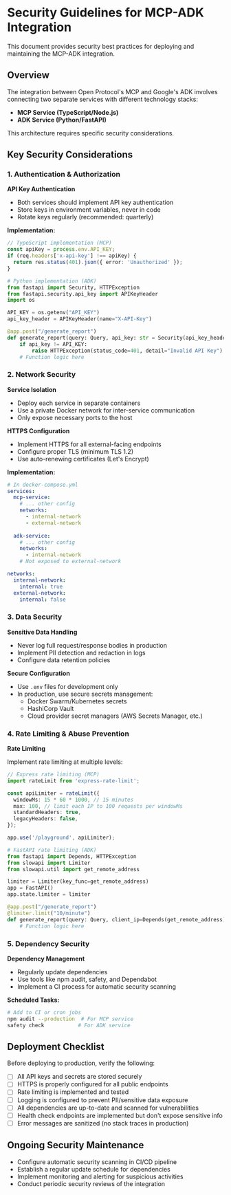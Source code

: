 # Security Guidelines for MCP-ADK Integration

This document provides security best practices for deploying and maintaining the MCP-ADK integration.

## Overview

The integration between Open Protocol's MCP and Google's ADK involves connecting two separate services with different technology stacks:

- **MCP Service (TypeScript/Node.js)**
- **ADK Service (Python/FastAPI)**

This architecture requires specific security considerations.

## Key Security Considerations

### 1. Authentication & Authorization

**API Key Authentication**

- Both services should implement API key authentication
- Store keys in environment variables, never in code
- Rotate keys regularly (recommended: quarterly)

**Implementation:**

```typescript
// TypeScript implementation (MCP)
const apiKey = process.env.API_KEY;
if (req.headers['x-api-key'] !== apiKey) {
  return res.status(401).json({ error: 'Unauthorized' });
}
```

```python
# Python implementation (ADK)
from fastapi import Security, HTTPException
from fastapi.security.api_key import APIKeyHeader
import os

API_KEY = os.getenv("API_KEY")
api_key_header = APIKeyHeader(name="X-API-Key")

@app.post("/generate_report")
def generate_report(query: Query, api_key: str = Security(api_key_header)):
    if api_key != API_KEY:
        raise HTTPException(status_code=401, detail="Invalid API Key")
    # Function logic here
```

### 2. Network Security

**Service Isolation**

- Deploy each service in separate containers
- Use a private Docker network for inter-service communication
- Only expose necessary ports to the host

**HTTPS Configuration**

- Implement HTTPS for all external-facing endpoints
- Configure proper TLS (minimum TLS 1.2)
- Use auto-renewing certificates (Let's Encrypt)

**Implementation:**

```yaml
# In docker-compose.yml
services:
  mcp-service:
    # ... other config
    networks:
      - internal-network
      - external-network
  
  adk-service:
    # ... other config
    networks:
      - internal-network
    # Not exposed to external-network

networks:
  internal-network:
    internal: true
  external-network:
    internal: false
```

### 3. Data Security

**Sensitive Data Handling**

- Never log full request/response bodies in production
- Implement PII detection and redaction in logs
- Configure data retention policies

**Secure Configuration**

- Use `.env` files for development only
- In production, use secure secrets management:
  - Docker Swarm/Kubernetes secrets
  - HashiCorp Vault
  - Cloud provider secret managers (AWS Secrets Manager, etc.)

### 4. Rate Limiting & Abuse Prevention

**Rate Limiting**

Implement rate limiting at multiple levels:

```typescript
// Express rate limiting (MCP)
import rateLimit from 'express-rate-limit';

const apiLimiter = rateLimit({
  windowMs: 15 * 60 * 1000, // 15 minutes
  max: 100, // limit each IP to 100 requests per windowMs
  standardHeaders: true,
  legacyHeaders: false,
});

app.use('/playground', apiLimiter);
```

```python
# FastAPI rate limiting (ADK)
from fastapi import Depends, HTTPException
from slowapi import Limiter
from slowapi.util import get_remote_address

limiter = Limiter(key_func=get_remote_address)
app = FastAPI()
app.state.limiter = limiter

@app.post("/generate_report")
@limiter.limit("10/minute")
def generate_report(query: Query, client_ip=Depends(get_remote_address)):
    # Function logic here
```

### 5. Dependency Security

**Dependency Management**

- Regularly update dependencies
- Use tools like npm audit, safety, and Dependabot
- Implement a CI process for automatic security scanning

**Scheduled Tasks:**

```bash
# Add to CI or cron jobs
npm audit --production  # For MCP service
safety check           # For ADK service
```

## Deployment Checklist

Before deploying to production, verify the following:

- [ ] All API keys and secrets are stored securely
- [ ] HTTPS is properly configured for all public endpoints
- [ ] Rate limiting is implemented and tested
- [ ] Logging is configured to prevent PII/sensitive data exposure
- [ ] All dependencies are up-to-date and scanned for vulnerabilities
- [ ] Health check endpoints are implemented but don't expose sensitive info
- [ ] Error messages are sanitized (no stack traces in production)

## Ongoing Security Maintenance

- Configure automatic security scanning in CI/CD pipeline
- Establish a regular update schedule for dependencies
- Implement monitoring and alerting for suspicious activities
- Conduct periodic security reviews of the integration
